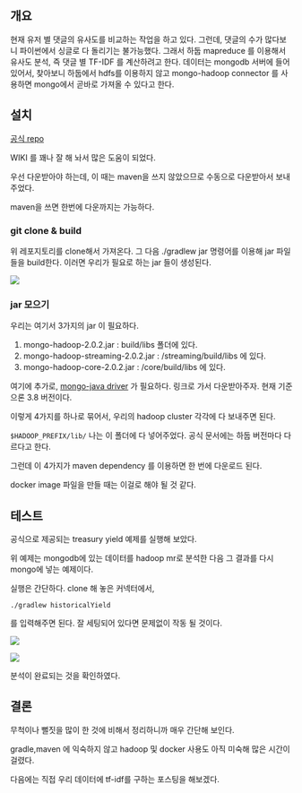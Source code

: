 ## 개요

 현재 유저 별 댓글의 유사도를 비교하는 작업을 하고 있다. 그런데, 댓글의 수가 많다보니 파이썬에서 싱글로 다 돌리기는 불가능했다. 그래서 하둡 mapreduce 를 이용해서 유사도 분석, 즉 댓글 별 TF-IDF 를 계산하려고 한다. 데이터는 mongodb 서버에 들어 있어서, 찾아보니 하둡에서 hdfs를 이용하지 않고 mongo-hadoop connector 를 사용하면 mongo에서 곧바로 가져올 수 있다고 한다. 



## 설치

[공식 repo](https://github.com/mongodb/mongo-hadoop)

WIKI 를 꽤나 잘 해 놔서 많은 도움이 되었다.

우선 다운받아야 하는데, 이 때는 maven을 쓰지 않았으므로 수동으로 다운받아서 보내주었다.

maven을 쓰면 한번에 다운까지는 가능하다.



### git clone & build

위 레포지토리를 clone해서 가져온다. 그 다음 ./gradlew jar 명령어를 이용해 jar 파일들을 build한다. 이러면 우리가 필요로 하는 jar 들이 생성된다.

![](https://www.dropbox.com/s/zu536j54yqiplv8/%EC%8A%A4%ED%81%AC%EB%A6%B0%EC%83%B7%202018-08-14%2017.02.11.jpg?raw=1)



### jar 모으기

우리는 여기서 3가지의 jar 이  필요하다.

1. mongo-hadoop-2.0.2.jar : build/libs 폴더에 있다.
2. mongo-hadoop-streaming-2.0.2.jar : /streaming/build/libs 에 있다.
3. mongo-hadoop-core-2.0.2.jar : /core/build/libs 에 있다.



여기에 추가로, [mongo-java driver](https://mongodb.github.io/mongo-java-driver/) 가 필요하다. 링크로 가서 다운받아주자. 현재 기준으론 3.8 버전이다.

이렇게 4가지를 하나로 묶어서, 우리의 hadoop cluster 각각에 다 보내주면 된다.

`$HADOOP_PREFIX/lib/` 나는 이 폴더에 다 넣어주었다. 공식 문서에는 하둡 버전마다 다르다고 한다.



그런데 이 4가지가 maven dependency 를 이용하면 한 번에 다운로드 된다.

docker image 파일을 만들 때는 이걸로 해야 될 것 같다.



## 테스트

공식으로 제공되는 treasury yield 예제를 실행해 보았다.

위 예제는 mongodb에 있는 데이터를 hadoop mr로 분석한 다음 그 결과를 다시 mongo에 넣는 예제이다.

실행은 간단하다. clone 해 놓은 커넥터에서,

`./gradlew historicalYield`

를 입력해주면 된다. 잘 세팅되어 있다면 문제없이 작동 될 것이다.

![](https://www.dropbox.com/s/wqntudqxsgp0som/%EC%8A%A4%ED%81%AC%EB%A6%B0%EC%83%B7%202018-08-04%2017.26.56.jpg?raw=1)

![](https://www.dropbox.com/s/df5rtkl531jwuf8/%EC%8A%A4%ED%81%AC%EB%A6%B0%EC%83%B7%202018-08-04%2023.06.26.jpg?raw=1)

분석이 완료되는 것을 확인하였다.



## 결론

 무척이나 뻘짓을 많이 한 것에 비해서 정리하니까 매우 간단해 보인다. 

gradle,maven 에 익숙하지 않고 hadoop 및 docker 사용도 아직 미숙해 많은 시간이 걸렸다.

다음에는 직접 우리 데이터에 tf-idf를 구하는 포스팅을 해보겠다.